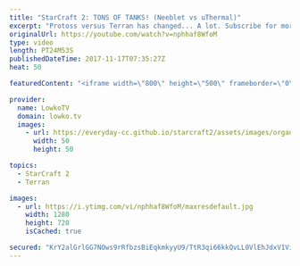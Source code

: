 ```yaml
---
title: "StarCraft 2: TONS OF TANKS! (Neeblet vs uThermal)"
excerpt: "Protoss versus Terran has changed... A lot. Subscribe for more videos: http://lowko.tv/youtube More StarCraft 2 Commentary: https://goo.gl/xhqtzW  In this match between uThermal and Neeblet we see some of the major changes to the PvT matchup come into play. Since the Disruptor got nerfed, their counter"
originalUrl: https://youtube.com/watch?v=nphhaf8WfoM
type: video
length: PT24M53S
publishedDateTime: 2017-11-17T07:35:27Z
heat: 50

featuredContent: "<iframe width=\"800\" height=\"500\" frameborder=\"0\" src=\"https://www.youtube.com/embed/nphhaf8WfoM\" allow=\"accelerometer; autoplay; encrypted-media; gyroscope; picture-in-picture\" allowfullscreen></iframe>"

provider:
  name: LowkoTV
  domain: lowko.tv
  images:
    - url: https://everyday-cc.github.io/starcraft2/assets/images/organizations/lowko.tv-50x50.jpg
      width: 50
      height: 50

topics:
  - StarCraft 2
  - Terran

images:
  - url: https://i.ytimg.com/vi/nphhaf8WfoM/maxresdefault.jpg
    width: 1280
    height: 720
    isCached: true

secured: "KrY2alGrlGG7NOws9rRfbzsBiEqkmkyyU9/TtR3qi66kkQvLL0VlEhJdxV1ViSQFUnZyMpobgaf/X7Axd3s5qQlcUCyGGp8QFsI0r8qwPhbkrIdnroEWrrr8UFlNaoxNzlGMsRchETY01PyXn/nRZakEeUZI5rsv/3wxQW7d04cZitY0R5e1O81uB3j+cuDykiNC6ZjrKf14p+44xsBPOb+ndK1CNQ0VB/QWC0yA/0laJ1k4qnBrzq/VRWgq2N+vrv5g1Sr8t51I2BXp75vwLTjGovC/DXGWEX2G5VCgwo+TbDI9iZCUkJNoOCSnUhyXjMy/6yZ5iK1JfC97dnXZ4ODYXQlwYUFIvoKfQyt3XywSnF2q428F+2K5rpgi9t55O2Yz4sENVKO7uPnr9o/Wtzj4WbyFRn1Ysb2mgXrg3nLbbKMmHCuNzlyLgqNa8L5F;8gOewXYUiDSA2sBey8SW4Q=="
---
```


